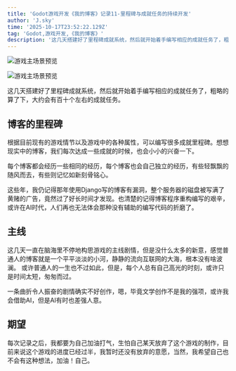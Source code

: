 ```yaml
---
title: 'Godot游戏开发《我的博客》记录11-里程碑与成就任务的持续开发'
author: 'J.sky'
time: '2025-10-17T23:52:22.129Z'
tag: 'Godot,游戏开发,《我的博客》'
description: '这几天搭建好了里程碑成就系统，然后就开始着手编写相应的成就任务了，粗略的算了下，大约会有百十个左右的成就任务。'
---
```


![游戏主场景预览](https://www.suiyan.cc/assets/images/2025/mybloggame1018_02.jpg)

![游戏主场景预览](https://www.suiyan.cc/assets/images/2025/mybloggame1018.jpg)


这几天搭建好了里程碑成就系统，然后就开始着手编写相应的成就任务了，粗略的算了下，大约会有百十个左右的成就任务。


## 博客的里程碑

根据目前现有的游戏情节以及游戏中的各种属性，可以编写很多成就里程碑。想想现实中的博客，我们每次达成一些成就的时候，也会小小的兴奋一下。

每个博客都会经历一些相同的经历，每个博客也会自己独立的经历，有些轻飘飘的随风而去，有些则记忆如新刻骨铭心。

这些年，我仍记得那年使用Django写的博客有漏洞，整个服务器的磁盘被写满了黄赌的广告，竟然过了好长时间才发现。也清楚的记得博客程序重构编写的艰辛，或许在AI时代，人们再也无法体会那种没有辅助的编写代码的折磨了。

## 主线

这几天一直在脑海里不停地构思游戏的主线剧情，但是没什么太多的新意，感觉普通人的博客就是一个平平淡淡的小河，静静的流向互联网的大海，根本没有啥波澜。
或许普通人的一生也不过如此，但是，每个人总有自己高光的时刻，或许只是时间太短，匆匆而过。

一条曲折令人振奋的剧情确实不好创作，嗯，毕竟文学创作不是我的强项，或许我会借助AI，但是AI有时也差强人意。

## 期望

每次记录之后，我都要为自己加油打气，生怕自己某天放弃了这个游戏的制作，目前来说这个游戏的进度已经过半，我暂时还没有放弃的意愿，当然，我希望自己也不会有这种想法，加油！自己。